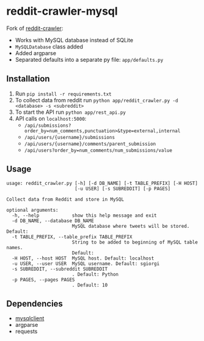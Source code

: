 # reddit-crawler-mysql

Fork of [reddit-crawler](https://github.com/larissaleite/reddit-crawler):
- Works with MySQL database instead of SQLite
- `MySQLDatabase` class added
- Added argparse
- Separated defaults into a separate py file: `app/defaults.py`

## Installation

1. Run `pip install -r requirements.txt`
2. To collect data from reddit run `python app/reddit_crawler.py -d <database> -s <subreddit>`
3. To start the API run `python app/rest_api.py`
4. API calls on `localhost:5000`:
    * `/api/submissions?order_by=num_comments,punctuation>&type=external,internal`
    * `/api/users/{username}/submissions`
    * `/api/users/{username}/comments/parent_submission`
    * `/api/users?order_by=num_comments/num_submissions/value`

## Usage

```
usage: reddit_crawler.py [-h] [-d DB_NAME] [-t TABLE_PREFIX] [-H HOST]
                         [-u USER] [-s SUBREDDIT] [-p PAGES]

Collect data from Reddit and store in MySQL

optional arguments:
  -h, --help            show this help message and exit
  -d DB_NAME, --database DB_NAME
                        MySQL database where tweets will be stored. Default:
  -t TABLE_PREFIX, --table_prefix TABLE_PREFIX
                        String to be added to beginning of MySQL table names.
                        Default:
  -H HOST, --host HOST  MySQL host. Default: localhost
  -u USER, --user USER  MySQL username. Default: sgiorgi
  -s SUBREDDIT, --subreddit SUBREDDIT
                        . Default: Python
  -p PAGES, --pages PAGES
                        . Default: 10
```

## Dependencies
- [mysqlclient](https://github.com/PyMySQL/mysqlclient-python)
- argparse
- requests
